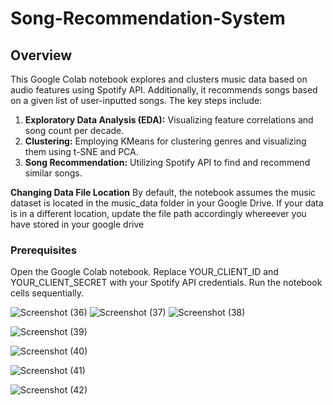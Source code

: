 # Song-Recommendation-System


## Overview

This Google Colab notebook explores and clusters music data based on audio features using Spotify API. Additionally, it recommends songs based on a given list of user-inputted songs. The key steps include:

1. **Exploratory Data Analysis (EDA):** Visualizing feature correlations and song count per decade.
2. **Clustering:** Employing KMeans for clustering genres and visualizing them using t-SNE and PCA.
3. **Song Recommendation:** Utilizing Spotify API to find and recommend similar songs.

**Changing Data File Location**
By default, the notebook assumes the music dataset is located in the music_data folder in your Google Drive. If your data is in a different location, update the file path accordingly whereever you have stored in your google drive

### Prerequisites
Open the Google Colab notebook.
Replace YOUR_CLIENT_ID and YOUR_CLIENT_SECRET with your Spotify API credentials.
Run the notebook cells sequentially.


![Screenshot (36)](https://github.com/ishannjr/Song-Recommendation-Sys/assets/87802247/83dccc84-eccb-484e-96a9-2655be4caacf)
![Screenshot (37)](https://github.com/ishannjr/Song-Recommendation-Sys/assets/87802247/2fce5480-7dd4-4391-9c4c-ac8480526fd6)
![Screenshot (38)](https://github.com/ishannjr/Song-Recommendation-Sys/assets/87802247/7613a6a1-2eac-41d0-be7a-fcf60fa5a4b0)

![Screenshot (39)](https://github.com/ishannjr/Song-Recommendation-Sys/assets/87802247/e5408cb5-dab2-4b23-982d-61a114b88c5b)

![Screenshot (40)](https://github.com/ishannjr/Song-Recommendation-Sys/assets/87802247/a9ddb0da-92e4-4e3f-b8d4-543b7049ee14)

![Screenshot (41)](https://github.com/ishannjr/Song-Recommendation-Sys/assets/87802247/d665a495-e963-4f59-abca-705b198bda1a)

![Screenshot (42)](https://github.com/ishannjr/Song-Recommendation-Sys/assets/87802247/8946f66e-ac2d-424a-ada4-1b7bf3842263)


